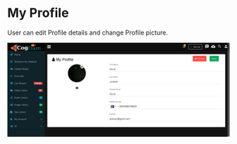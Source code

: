 # My Profile

User can edit Profile details and change Profile picture.

![](../.gitbook/assets/image%20%2858%29.png)

